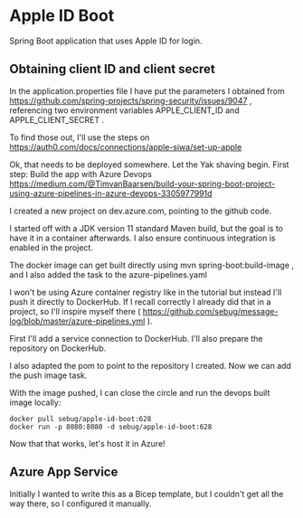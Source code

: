 # Apple ID Boot
Spring Boot application that uses Apple ID for login.

## Obtaining client ID and client secret
In the application.properties file I have put the parameters I obtained from
https://github.com/spring-projects/spring-security/issues/9047 , referencing two
environment variables APPLE_CLIENT_ID and APPLE_CLIENT_SECRET .

To find those out, I'll use the steps on https://auth0.com/docs/connections/apple-siwa/set-up-apple 

Ok, that needs to be deployed somewhere. Let the Yak shaving begin. First step: Build the
app with Azure Devops https://medium.com/@TimvanBaarsen/build-your-spring-boot-project-using-azure-pipelines-in-azure-devops-3305977991d

I created a new project on dev.azure.com, pointing to the github code.

I started off with a JDK version 11 standard Maven build, but the goal is to have
it in a container afterwards. I also ensure continuous integration is enabled
in the project.

The docker image can get built directly using mvn spring-boot:build-image ,
and I also added the task to the azure-pipelines.yaml

I won't be using Azure container registry like in the tutorial but instead I'll push
it directly to DockerHub. If I recall correctly I already did that in a project, so
I'll inspire myself there ( https://github.com/sebug/message-log/blob/master/azure-pipelines.yml ).

First I'll add a service connection to DockerHub. I'll also prepare the repository on
DockerHub.

I also adapted the pom to point to the repository I created. Now we can add the push
image task.

With the image pushed, I can close the circle and run the devops built image locally:

    docker pull sebug/apple-id-boot:628
    docker run -p 8080:8080 -d sebug/apple-id-boot:628

Now that that works, let's host it in Azure!

## Azure App Service
Initially I wanted to write this as a Bicep template, but I couldn't
get all the way there, so I configured it manually.
